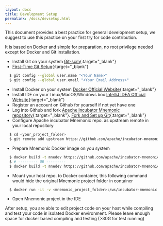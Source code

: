 ```yaml
---
layout: docs
title: Development Setup
permalink: /docs/devsetup.html
---
```


This document provides a best practice for general development setup, 
we suggest to use this practice on your first try for code contribution.

It is based on Docker and simple for preparation, no root privilege needed except for Docker and Git installation. 

* Install Git on your system [Git-scm](https://git-scm.com/book/en/v2/Getting-Started-Installing-Git){:target="_blank"}
* [First-Time Git Setup](https://git-scm.com/book/en/v2/Getting-Started-First-Time-Git-Setup){:target="_blank"}
```bash
  $ git config --global user.name "<Your Name>"
  $ git config --global user.email "<Your Email Address>"
```
* Install Docker on your system [Docker Official Website](https://www.docker.com/){:target="_blank"}
* Install IDE on your Linux/MacOS/Windows box [IntelliJ IDEA Official Website](https://www.jetbrains.com/idea/){:target="_blank"}
* Register an account on Github for yourself if not yet have one
* Log into Github and fork [Apache Incubator Mnemonic repository](https://github.com/apache/incubator-mnemonic){:target="_blank"}.
  [Fork and Set up Git](https://help.github.com/articles/fork-a-repo/){:target="_blank"}
* Configure Apache incubator Mnemonic repo. as upstream remote in your local repository
```bash
  $ cd <your_project_folder>
  $ git remote add upstream https://github.com/apache/incubator-mnemonic.git
```
* Prepare Mnemonic Docker image on you system
```bash
  $ docker build -t mnedev https://github.com/apache/incubator-mnemonic.git#:docker/docker-CentOS
  $ # --------- OR --------- 
  $ docker build -t mnedev https://github.com/apache/incubator-mnemonic.git#:docker/docker-Ubuntu
```
* Mount your host repo. to Docker container, this following command would hide the original Mnemonic project folder in container 
```bash
  $ docker run -it -v <mnemonic_project_folder>:/ws/incubator-mnemonic mnedev
```
* Open Mnemonic project in the IDE 

After setup, you are able to edit project code on your host while compiling and test your code in isolated Docker environment.
Please leave enough space for docker based compiling and testing (>30G for test running)
